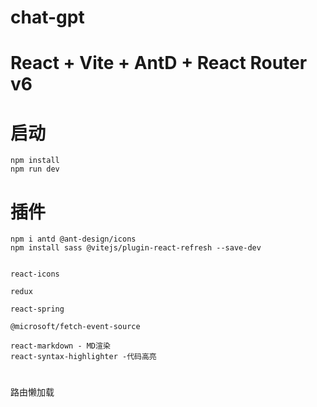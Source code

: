 # chat-gpt

# React + Vite + AntD + React Router v6

# 启动

```basg
npm install
npm run dev
```

# 插件

```basg
npm i antd @ant-design/icons
npm install sass @vitejs/plugin-react-refresh --save-dev


react-icons

redux

react-spring

@microsoft/fetch-event-source

react-markdown - MD渲染
react-syntax-highlighter -代码高亮

```

#

路由懒加载
